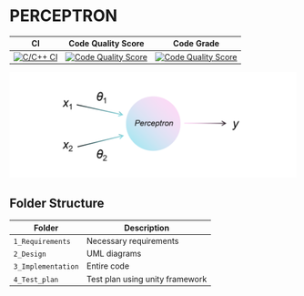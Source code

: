 # PERCEPTRON
|CI|Code Quality Score|Code Grade|
|---|---|---|
|[![C/C++ CI](https://github.com/TanujSharma369/Perceptron/actions/workflows/c-cpp.yml/badge.svg)](https://github.com/TanujSharma369/Perceptron/actions/workflows/c-cpp.yml) | [![Code Quality Score](https://www.code-inspector.com/project/21278/score/svg)]() | [![Code Quality Score](https://www.code-inspector.com/project/21278/status/svg)]() 



![Diagram](https://github.com/TanujSharma369/Perceptron/blob/master/6_ImagesAndVideos/perceptron.png)

## Folder Structure
Folder             | Description
-------------------| -----------------------------------------
`1_Requirements`   | Necessary requirements
`2_Design`         | UML diagrams
`3_Implementation` | Entire code 
`4_Test_plan`      | Test plan using unity framework





